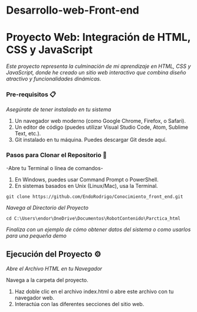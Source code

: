 # Desarrollo-web-Front-end

# Proyecto Web: Integración de HTML, CSS y JavaScript

_Este proyecto representa la culminación de mi aprendizaje en HTML, CSS y JavaScript, donde he creado un sitio web interactivo que combina diseño atractivo y funcionalidades dinámicas._

### Pre-requisitos 📋

_Asegúrate de tener instalado en tu sistema_

1. Un navegador web moderno (como Google Chrome, Firefox, o Safari).
2. Un editor de código (puedes utilizar Visual Studio Code, Atom, Sublime Text, etc.).
3. Git instalado en tu máquina. Puedes descargar Git desde aquí.


### Pasos para Clonar el Repositorio 🔧

-Abre tu Terminal o línea de comandos-

1. En Windows, puedes usar Command Prompt o PowerShell.
2. En sistemas basados en Unix (Linux/Mac), usa la Terminal.

```
git clone https://github.com/EndoRodrigo/Conocimiento_front_end.git
```

_Navega al Directorio del Proyecto_

```
cd C:\Users\endor\OneDrive\Documentos\RobotContenido\Parctica_html
```

_Finaliza con un ejemplo de cómo obtener datos del sistema o como usarlos para una pequeña demo_

## Ejecución del Proyecto ⚙️

_Abre el Archivo HTML en tu Navegador_

Navega a la carpeta del proyecto.
1. Haz doble clic en el archivo index.html o abre este archivo con tu navegador web.
2. Interactúa con las diferentes secciones del sitio web.
